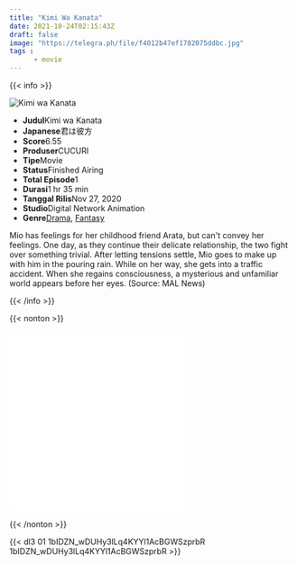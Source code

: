 ```yaml
---
title: "Kimi Wa Kanata"
date: 2021-10-24T02:15:43Z
draft: false
image: "https://telegra.ph/file/f4012b47ef1782075ddbc.jpg"
tags :
      - movie
---
```


{{< info >}}
<div class="aniFilz">
  <img alt="Kimi wa Kanata" class="aniMage" src="https://cdn.myanimelist.net/images/anime/1724/109743.jpg" title="Kimi wa Kanata">
  <div class="aniInfo">
    <ul>
      <li><b>Judul</b><span>Kimi wa Kanata</span></li>
      <li><b>Japanese</b><span>君は彼方</span></li>
      <li><b>Score</b><span>6.55</span></li>
      <li><b>Produser</b><span>CUCURI</span></li>
      <li><b>Tipe</b><span>Movie</span></li>
      <li><b>Status</b><span>Finished Airing</span></li>
      <li><b>Total Episode</b><span>1</span></li>
      <li><b>Durasi</b><span>1 hr 35 min</span></li>
      <li><b>Tanggal Rilis</b><span>Nov 27, 2020</span></li>
      <li><b>Studio</b><span>Digital Network Animation</span></li>
      <li><b>Genre</b><span><a href="/search/label/Drama" title="Drama">Drama</a>, <a href="/search/label/Fantasy" title="Fantasy">Fantasy</a></span></li>
    </ul>
  </div>
  <div class="aniSinoc">
    <p>Mio has feelings for her childhood friend Arata, but can't convey her feelings. One day, as they continue their delicate relationship, the two fight over something trivial. After letting tensions settle, Mio goes to make up with him in the pouring rain. While on her way, she gets into a traffic accident. When she regains consciousness, a mysterious and unfamiliar world appears before her eyes. (Source: MAL News)</p>
  </div>
</div>
{{< /info >}}



{{< nonton >}}

<iframe src="//zuperdrive.my.id/embed/?VmFvR1F5QzJyelplQVFkZ2tOWXg1TlZPc0RWRGNZRkFPcUg4Z3lxS2wxNTJwYnYxYXoyWGgwRmZqeU1jaDFWSEV6S3hLWUJ2ek5JWCsxcmRhSG1DenNKMXEvTnhxamlFWE9pVDJLenlFZXJlQjdYVXcwSVZjUldrNUduVlZzbXVwak4yN2tJQ0VSTTJNRjh2MTMxV21xT0FhZlIyRHUxMUwxRkI5RDh1WEVvQVlQUTVDOXBOdVR3alFBSWkxYjdWdFZjRlFwRVJud3pNVDRjem9ZQmVrTTVmaERHZi9pbTRlRzB5NHZKbkdqMWZaVldRTFQwZStWeHFWakdsWXRuVXcranhNa0tPNU1COTlJdkVrbGhJS1hONG52OVZ1cVZGcGc5UlBzY0pvLzYrUkcxa2M2Z2x1OXRlcGxmWGtHVXJLNm1ZdStBMkpxVmc3NlRodFc3Mk9nPT06Ol504BqImvcGJOxMfrS96CU%3D" frameborder="0" allowFullScreen="true" webkitallowfullscreen="true" mozallowfullscreen="true" width="320" height="320"></iframe>


{{< /nonton >}}



{{< dl3 01 1bIDZN_wDUHy3lLq4KYYl1AcBGWSzprbR 1bIDZN_wDUHy3lLq4KYYl1AcBGWSzprbR >}}